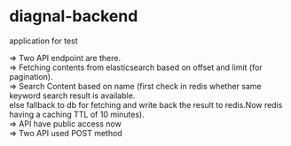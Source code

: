 # diagnal-backend
application for test


 => Two API endpoint are there.<br />
    => Fetching contents from elasticsearch based on offset and limit (for pagination).<br />
    => Search Content based on name (first check in redis whether same keyword search result is available.<br />
      else fallback to db for fetching and write back the result to redis.Now redis having a caching TTL of 10 minutes).  <br />
=> API have public access now<br />
=> Two API used POST method
      
